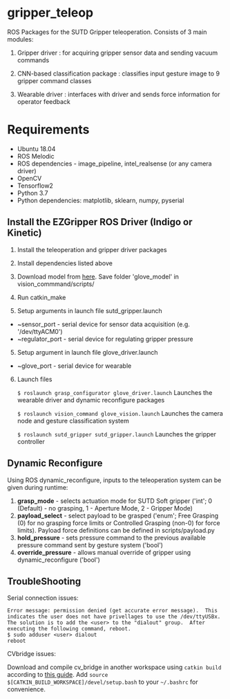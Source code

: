 # gripper_teleop
ROS Packages for the SUTD Gripper teleoperation. Consists of 3 main modules:

1) Gripper driver : for acquiring gripper sensor data and sending vacuum commands

2) CNN-based classification package : classifies input gesture image to 9 gripper command classes

3) Wearable driver : interfaces with driver and sends force information for operator feedback

# Requirements
- Ubuntu 18.04
- ROS Melodic
- ROS dependencies - image_pipeline, intel_realsense (or any camera driver)
- OpenCV
- Tensorflow2
- Python 3.7
- Python dependencies: matplotlib, sklearn, numpy, pyserial

## Install the EZGripper ROS Driver (Indigo or Kinetic)

1) Install the teleoperation and gripper driver packages

2) Install dependencies listed above

3) Download model from [here](https://sutdapac-my.sharepoint.com/:f:/g/personal/snehal_jain_sutd_edu_sg/ErB0CbzHe6tGruoOy6DrV70BE9cW2EN_xPpyMtrvBLmUQg?e=GqT1ST). Save folder 'glove_model' in vision_commmand/scripts/

3) Run catkin_make

4) Setup arguments in launch file sutd_gripper.launch
  - ~sensor_port - serial device for sensor data acquisition (e.g. '/dev/ttyACM0')
  - ~regulator_port - serial device for regulating gripper pressure 

5) Setup argument in launch file glove_driver.launch
  - ~glove_port - serial device for wearable
  
6) Launch files 

	`$ roslaunch grasp_configurator glove_driver.launch`
Launches the wearable driver and dynamic reconfigure packages
	  
	`$ roslaunch vision_command glove_vision.launch`
Launches the camera node and gesture classification system
	  
	`$ roslaunch sutd_gripper sutd_gripper.launch`
Launches the gripper controller

## Dynamic Reconfigure

Using ROS dynamic_reconfigure, inputs to the teleoperation system can be given during runtime:

1) **grasp_mode** - selects actuation mode for SUTD Soft gripper ('int'; 0 (Default) - no grasping, 1 - Aperture Mode, 2 - Gripper Mode)
2) **payload_select** - select payload to be grasped ('enum'; Free Grasping (0) for no grasping force limits or Controlled Grasping (non-0) for force limits). Payload force definitions can be defined in scripts/payload.py
3) **hold_pressure** - sets pressure command to the previous available pressure command sent by gesture system ('bool')
4) **override_pressure** - allows manual override of gripper using dynamic_reconfigure ('bool')

## TroubleShooting

Serial connection issues:

	Error message: permission denied (get accurate error message).  This indicates the user does not have privellages to use the /dev/ttyUSBx.  The solution is to add the <user> to the "dialout" group.  After executing the following command, reboot.
	$ sudo adduser <user> dialout
	reboot

CVbridge issues: 

Download and compile cv_bridge in another workspace using `catkin build` according to [this guide](https://cyaninfinite.com/ros-cv-bridge-with-python-3/). Add `source $[CATKIN_BUILD_WORKSPACE]/devel/setup.bash` to your `~/.bashrc` for convenience.
